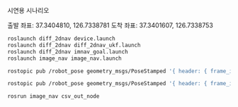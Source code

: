 시연용 시나리오

출발 좌표: 37.3404810, 126.7338781
도착 좌표: 37.3401607, 126.7338753

```bash
roslaunch diff_2dnav device.launch
roslaunch diff_2dnav diff_2dnav_ukf.launch
roslaunch diff_2dnav imnav_goal.launch
roslaunch image_nav image_nav.launch
```
```bash
rostopic pub /robot_pose geometry_msgs/PoseStamped '{ header: { frame_id: "/map" }, pose: { position: { x: 37.3404810, y: 126.7338781 } } }' -1
```
```bash
rostopic pub /robot_pose geometry_msgs/PoseStamped '{ header: { frame_id: "/map" }, pose: { position: { x: 37.3401607, y: 126.7338753 } } }' -1
```
```bash
rosrun image_nav csv_out_node
```
